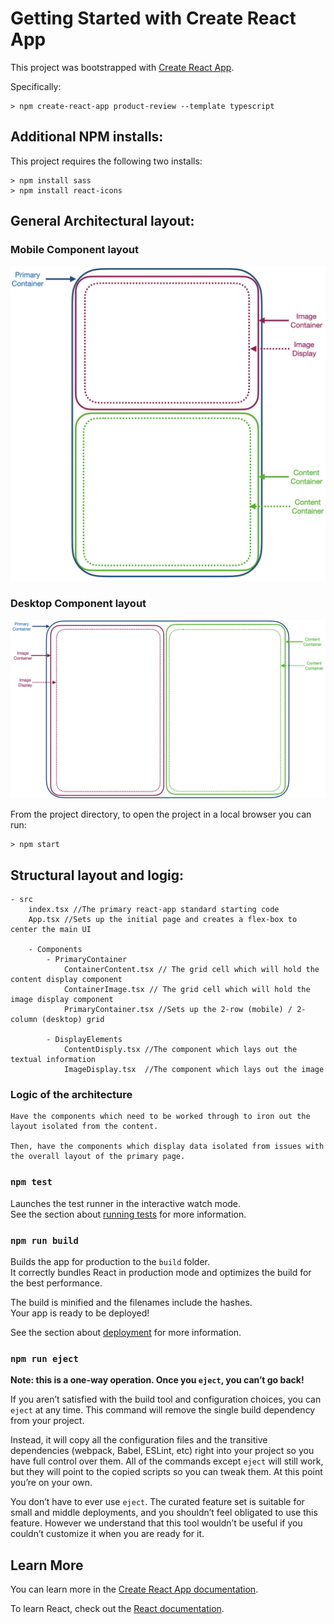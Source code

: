 # Getting Started with Create React App

This project was bootstrapped with [Create React App](https://github.com/facebook/create-react-app).

Specifically:

```
> npm create-react-app product-review --template typescript
```

## Additional NPM installs:

This project requires the following two installs:

```
> npm install sass
> npm install react-icons
```

## General Architectural layout:

### Mobile Component layout
![mobile](./OutlineMobile.png)

### Desktop Component layout
![desktop](./OutlineDesktop.png)

From the project directory, to open the project in a local browser you can run:

```
> npm start
```

## Structural layout and logig:

	- src
		index.tsx //The primary react-app standard starting code
		App.tsx //Sets up the initial page and creates a flex-box to center the main UI

		- Components
			- PrimaryContainer
				ContainerContent.tsx // The grid cell which will hold the content display component 
				ContainerImage.tsx // The grid cell which will hold the image display component
				PrimaryContainer.tsx //Sets up the 2-row (mobile) / 2-column (desktop) grid

			- DisplayElements
				ContentDisply.tsx //The component which lays out the textual information 
				ImageDisplay.tsx  //The component which lays out the image 

### Logic of the architecture

	Have the components which need to be worked through to iron out the layout isolated from the content.

	Then, have the components which display data isolated from issues with the overall layout of the primary page.




### `npm test`

Launches the test runner in the interactive watch mode.\
See the section about [running tests](https://facebook.github.io/create-react-app/docs/running-tests) for more information.

### `npm run build`

Builds the app for production to the `build` folder.\
It correctly bundles React in production mode and optimizes the build for the best performance.

The build is minified and the filenames include the hashes.\
Your app is ready to be deployed!

See the section about [deployment](https://facebook.github.io/create-react-app/docs/deployment) for more information.

### `npm run eject`

**Note: this is a one-way operation. Once you `eject`, you can’t go back!**

If you aren’t satisfied with the build tool and configuration choices, you can `eject` at any time. This command will remove the single build dependency from your project.

Instead, it will copy all the configuration files and the transitive dependencies (webpack, Babel, ESLint, etc) right into your project so you have full control over them. All of the commands except `eject` will still work, but they will point to the copied scripts so you can tweak them. At this point you’re on your own.

You don’t have to ever use `eject`. The curated feature set is suitable for small and middle deployments, and you shouldn’t feel obligated to use this feature. However we understand that this tool wouldn’t be useful if you couldn’t customize it when you are ready for it.

## Learn More

You can learn more in the [Create React App documentation](https://facebook.github.io/create-react-app/docs/getting-started).

To learn React, check out the [React documentation](https://reactjs.org/).
